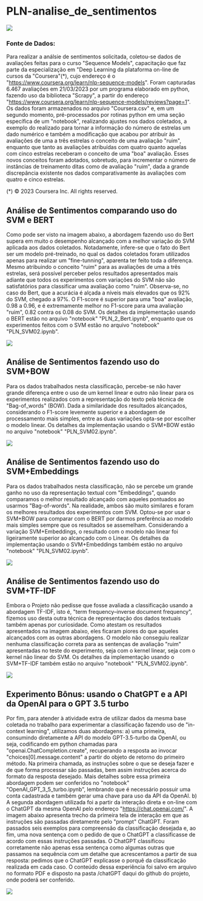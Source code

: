 # PLN-analise_de_sentimentos

![](/img/Enunciado-do-Projeto.png)

### Fonte de Dados: 
Para realizar a análsie de sentimentos solicitada, coletou-se dados de avaliações feitas para o curso "Sequence Models", capacitação que faz parte da especialização em "Deep Learning da plataforma on-line de cursos da "Coursera"(*), cujo endereço é o "https://www.coursera.org/learn/nlp-sequence-models". Foram capturadas 6.467 avaliações em 21/03/2023 por um programa elaborado em python, fazendo uso da biblioteca "Scrapy", a partir do endereço "https://www.coursera.org/learn/nlp-sequence-models/reviews?page=1". 
Os dados foram armazenados no arquivo "Coursera.csv" e, em um segundo momento, pré-processados por rotinas python em uma seção específica de um "notebook", realizando ajustes nos dados coletados, a exemplo do realizado para tornar a informação do número de estrelas um dado numérico e também a modificação que acabou por atribuir às avaliações de uma a três estrelas o conceito de uma avaliação "ruim", enquanto que tanto as avaliações atribuídas com quatro quanto aquelas com cinco estrelas receberam o conceito  de uma "boa" avaliação. Esses novos conceitos foram adotados, sobretudo, para incrementar o número de instâncias de treinamento ditas como de avaliação "ruim", dada a grande discrepância existente nos dados comparativamente às avaliações com quatro e cinco estrelas.

(*) © 2023 Coursera Inc. All rights reserved.

## Análise de Sentimentos comparando uso do SVM e BERT

Como pode ser visto na imagem abaixo, a abordagem fazendo uso do Bert supera em muito o desempenho alcançado com a melhor variação do SVM aplicada aos dados coletados. Notadamente, infere-se que o fato do Bert ser um modelo pré-treinado, no qual os dados coletados foram utilizados apenas para realizar um "fine-tunning", aparenta ter feito toda a diferença. Mesmo atribuindo o conceito "ruim" para as avaliações de uma a três estrelas, será possível perceber pelos resultados apresentados mais adiante que todos os experimentos com variações do SVM não são satisfatórios para classificar uma avaliação como "ruim". Observa-se, no caso do Bert, que a acurácia é alçada a níveis mais elevados que os 92% do SVM, chegado a 97%. O F1-score é superior  para uma "boa" avaliação, 0.98 a 0.96, e é extremamente melhor no F1-score para uma avaliação "ruim", 0.82 contra os 0.08 do SVM. Os detalhes da implementação usando o BERT estão no arquivo "notebook" "PLN_2_Bert.ipynb", enquanto que os experimentos feitos com o SVM estão no arquivo "notebook" "PLN_SVM02.ipynb".

![](/img/BERTxSVM-bow-linear.png)


## Análise de Sentimentos fazendo uso do SVM+BOW
Para os dados trabalhados nesta classificação, percebe-se não haver grande diferença entre o uso de um kernel linear e outro não linear para os experimentos realizados com a representação do texto pela técnica de "Bag-of_words" (BOW). Dada a similaridade dos resultados alcançados, considerando o F1-score levemente superior e a abordagem de processamento mais simples, entre as duas variações opta-se por escolher o modelo linear. Os detalhes da implementação usando o SVM+BOW estão no arquivo "notebook" "PLN_SVM02.ipynb".

![](/img/SVM-BOW.png)


## Análise de Sentimentos fazendo uso do SVM+Embeddings
Para os dados trabalhados nesta classificação, não se percebe um grande ganho no uso da representação textual com "Embeddings", quando comparamos o melhor resultado alcançado com aqueles pontuados ao usarmos "Bag-of-words". Na realidade, ambos são muito similares e foram os melhores resultados dos experimentos com SVM. Optou-se por usar o SVM+BOW para comparar com o BERT por darmos preferência ao modelo mais simples sempre que os resultados se assemelham. Considerando a variação SVM+Embeddings, o resultado com o modelo não linear foi ligeiramente superior ao alcançado com o Linear. Os detalhes da implementação usando o SVM+Embeddings também estão no arquivo "notebook" "PLN_SVM02.ipynb".

![](/img/SVM-Embeddings.png)


## Análise de Sentimentos fazendo uso do SVM+TF-IDF
Embora o Projeto não pedisse que fosse avaliada a classificação usando a abordagem TF-IDF, isto é, "term frequency–inverse document frequency", fizemos uso desta outra técnica de representação dos dados textuais também apenas por curiosidade. Como atestam os resultados apresentados na imagem abaixo, eles ficaram piores do que aqueles alcançados com as outras abordagens. O modelo não conseguiu realizar nenhuma classificação correta para as sentenças de avaliação "ruim" apresentadas no teste do experimento, seja com o kernel linear, seja com o kernel não linear do SVM. Os detalhes da implementação usando o SVM+TF-IDF também estão no arquivo "notebook" "PLN_SVM02.ipynb".

![](/img/SVM-TF-IDF.png)


## Experimento Bônus: usando o ChatGPT e a API da OpenAI para o GPT 3.5 turbo
Por fim, para atender à atividade extra de utilizar dados da mesma base coletada no trabalho para experimentar a classificação fazendo uso de "in-context learning", utilizamos duas abordagens: 
a) uma primeira, consumindo diretamente a API do modelo GPT-3.5-turbo da OpenAI, ou seja, codificando em python chamadas para "openai.ChatCompletion.create", recuperando a resposta ao invocar "choices[0].message.content" a partir do objeto de retorno do primeiro método. Na primeira chamada, as instruções sobre o que se deseja fazer e de que forma processar são passadas, bem assim instruções acerca do formato da resposta desejado. Mais detalhes sobre essa primeira abordagem podem ser conferidos no "notebook" "OpenAI_GPT_3_5_turbo.ipynb", lembrando que é necessário possuir uma conta cadastrada e também gerar uma chave para uso da API da OpenAI. 
b) A segunda abordagem utilizada foi a partir da interação direta e on-line com o ChatGPT da mesma OpenAI pelo endereço "https://chat.openai.com/". A imagem abaixo apresenta trecho da primeira tela de interação em que as instruções são passadas diretamente pelo "prompt" ChatGPT. Foram passados seis exemplos para compreensão da classificação desejada e, ao fim, uma nova sentença com o pedido de que o ChatGPT a classificasse de acordo com essas instruções passadas. O ChatGPT classificou corretamente não apenas essa sentença como algumas outras que passamos na sequência com um detalhe que acrescentamos a partir de sua resposta: pedimos que o ChatGPT explicasse o porquê da classificação realizada em cada caso. O conteúdo dessa experiência foi salvo em arquivo no formato PDF e disposto na pasta /chatGPT daqui do github do projeto, onde poderá ser conferido.

![](/img/ChatGPT.png)
